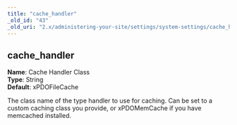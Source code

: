 ```yaml
---
title: "cache_handler"
_old_id: "43"
_old_uri: "2.x/administering-your-site/settings/system-settings/cache_handler"
---
```


cache\_handler
--------------

**Name**: Cache Handler Class   
**Type**: String   
**Default**: xPDOFileCache

The class name of the type handler to use for caching. Can be set to a custom caching class you provide, or xPDOMemCache if you have memcached installed.
